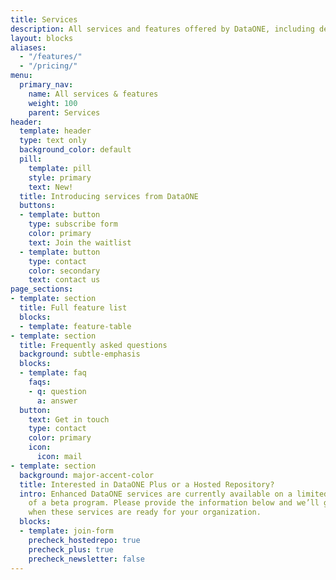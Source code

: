 ```yaml
---
title: Services
description: All services and features offered by DataONE, including details about DataONE Plus and DataONE Hosted Repositories
layout: blocks
aliases:
  - "/features/"
  - "/pricing/"
menu:
  primary_nav:
    name: All services & features
    weight: 100
    parent: Services
header:
  template: header
  type: text only
  background_color: default
  pill:
    template: pill
    style: primary
    text: New!
  title: Introducing services from DataONE
  buttons:
  - template: button
    type: subscribe form
    color: primary
    text: Join the waitlist
  - template: button
    type: contact
    color: secondary
    text: contact us
page_sections:
- template: section
  title: Full feature list
  blocks:
  - template: feature-table
- template: section
  title: Frequently asked questions
  background: subtle-emphasis
  blocks:
  - template: faq
    faqs:
    - q: question
      a: answer
  button:
    text: Get in touch
    type: contact
    color: primary
    icon:
      icon: mail
- template: section
  background: major-accent-color
  title: Interested in DataONE Plus or a Hosted Repository?
  intro: Enhanced DataONE services are currently available on a limited basis as part
    of a beta program. Please provide the information below and we’ll get in touch
    when these services are ready for your organization.
  blocks:
  - template: join-form
    precheck_hostedrepo: true
    precheck_plus: true
    precheck_newsletter: false
---
```

